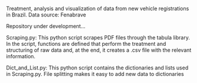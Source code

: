 Treatment, analysis and visualization of data from new vehicle registrations in Brazil.
Data source: Fenabrave

Repository under development...

Scraping.py: This python script scrapes PDF files through the tabula library. In the script, functions are defined that perform the treatment and structuring of raw data and, at the end, it creates a .csv file with the relevant information.

Dict_and_List.py: This python script contains the dictionaries and lists used in Scraping.py. File splitting makes it easy to add new data to dictionaries
